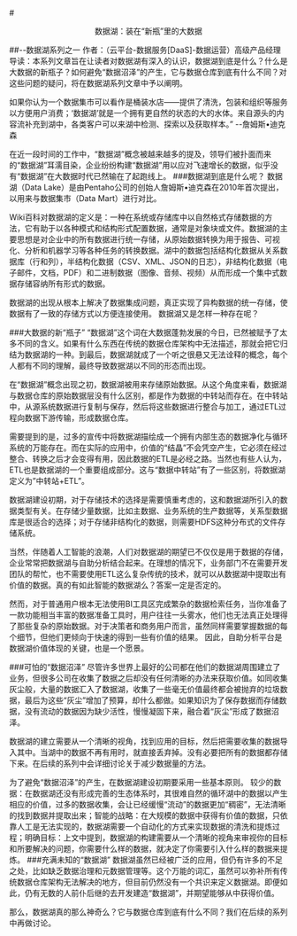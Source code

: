 #<p align="center">数据湖：装在“新瓶”里的大数据</p>
##--数据湖系列之一
作者：（云平台-数据服务[DaaS]-数据运营）高级产品经理
导读：本系列文章旨在让读者对数据湖有深入的认识，数据湖到底是什么？什么是大数据的新瓶子？如何避免“数据沼泽”的产生，它与数据仓库到底有什么不同？对这些问题的疑问，将在数据湖系列文章中予以阐明。

如果你认为一个数据集市可以看作是桶装水店——提供了清洗，包装和组织等服务以方便用户消费；‘数据湖’就是一个拥有更自然的状态的大的水体。来自源头的内容流补充到湖中，各类客户可以来湖中检测、探索以及获取样本。”
--詹姆斯•迪克森

   在近一段时间的工作中，“数据湖”概念被越来越多的提及，领导们被扑面而来的“数据湖”耳濡目染，企业纷纷构建“数据湖”用以应对飞速增长的数据，似乎没有“数据湖”在大数据时代已然输在了起跑线上。
###数据湖到底是什么呢？
   数据湖（Data Lake）是由Pentaho公司的创始人詹姆斯•迪克森在2010年首次提出，以用来与数据集市（Data Mart）进行对比。
   
Wiki百科对数据湖的定义是：一种在系统或存储库中以自然格式存储数据的方法，它有助于以各种模式和结构形式配置数据，通常是对象块或文件。数据湖的主要思想是对企业中的所有数据进行统一存储，从原始数据转换为用于报告、可视化、分析和机器学习等各种任务的转换数据。湖中的数据包括结构化数据从关系数据库（行和列），半结构化数据（CSV、XML、JSON的日志），非结构化数据（电子邮件，文档，PDF）和二进制数据（图像、音频、视频）从而形成一个集中式数据存储容纳所有形式的数据。

数据湖的出现从根本上解决了数据集成问题，真正实现了异构数据的统一存储，使数据有了一致的存储方式以方便连接使用。
数据湖又是怎样一种存在呢？

###大数据的新“瓶子”
“数据湖”这个词在大数据蓬勃发展的今日，已然被赋予了太多不同的含义。如果有什么东西在传统的数据仓库架构中无法描述，那就会把它归结为数据湖的一种。到最后，数据湖就成了一个听之很悬又无法诠释的概念，每个人都有不同的理解，最终导致数据湖以不同的形态而出现。

在“数据湖”概念出现之初，数据湖被用来存储原始数据。从这个角度来看，数据湖与数据仓库的原始数据层没有什么区别，都是作为数据的中转站而存在。在中转站中，从源系统数据进行复制与保存，然后将这些数据进行整合与加工，通过ETL过程向数据下游传输，形成数据仓库。

需要提到的是，过多的宣传中将数据湖描绘成一个拥有内部生态的数据净化与循环系统的万能存在。而在实际的应用中，价值的“结晶”不会凭空产生，它必须在经过整合、转换之后才会变得有用，因此数据的ETL是必经之路。当然也有些人认为，ETL也是数据湖的一个重要组成部分。这与“数据中转站”有了一些区别，将数据湖定义为”中转站+ETL”。

数据湖建设初期，对于存储技术的选择是需要慎重考虑的，这和数据湖所引入的数据类型有关。在存储少量数据，比如主数据、业务系统的生产数据等，关系型数据库是很适合的选择；对于存储非结构化的数据，则需要HDFS这种分布式的文件存储系统。

当然，伴随着人工智能的浪潮，人们对数据湖的期望已不仅仅是用于数据的存储，企业常常把数据湖与自助分析结合起来。在理想的情况下，业务部门不在需要开发团队的帮忙，也不需要使用ETL这么复杂传统的技术，就可以从数据湖中提取出有价值的数据。真的有如此智能的数据湖么？答案一定是否定的。

然而，对于普通用户根本无法使用BI工具区完成繁杂的数据检索任务，当你准备了一款功能相当丰富的数据准备工具时，用户往往一头雾水，他们也无法真正处理得了那些复杂的原始数据。对于决策者和商务用户而言，虽然同样需要掌握数据的每个细节，但他们更倾向于快速的得到一些有价值的结果。
因此，自助分析平台是数据湖价值体现的关键，也是一个愿景。

###可怕的“数据沼泽”
尽管许多世界上最好的公司都在他们的数据湖周围建立了业务，但很多公司在收集了数据之后却没有任何清晰的办法来获取价值。如同收集灰尘般，大量的数据汇入了数据湖，收集了一些毫无价值最终都会被抛弃的垃圾数据，最后为这些“灰尘”增加了预算，却什么都做。如果知识为了保存数据而存储数据，没有流动的数据因为缺少活性，慢慢凝固下来，融合着“灰尘”形成了数据沼泽。

数据湖的建立需要从一个清晰的视角，找到应用的目标，然后把需要收集的数据导入其中。当湖中的数据不再有用时，就直接丢弃掉。没有必要把所有的数据都存储下来。在后续的系列中会详细讨论关于减少数据量的方法。

为了避免“数据沼泽”的产生，在数据湖建设初期要采用一些基本原则。
较少的数据：在数据湖还没有形成完善的生态体系时，其很难自然的循环湖中的数据以产生相应的价值，过多的数据收集，会让已经缓慢“流动”的数据更加“稠密”，无法清晰的找到数据并提取出来；智能的战略：在大规模的数据中获得有价值的数据，只依靠人工是无法实现的，数据湖需要一个自动化的方式来实现数据的清洗和提炼过程；明确目标：上文中提到，数据湖的构建需要从一个清晰的视角来审视你的目标和所要解决的问题，你需要什么样的数据，就决定了你需要引入什么样的数据来提炼。
###充满未知的“数据湖”
   数据湖虽然已经被广泛的应用，但仍有许多的不足之处，比如缺乏数据治理和元数据管理等。这个万能的词汇，虽然可以弥补所有传统数据仓库架构无法解决的地方，但目前仍然没有一个共识来定义数据湖。即便如此，仍有无数的人前仆后继的去开发建造“数据湖”，并期望能够从中获得价值。
   
   那么，数据湖真的那么神奇么？它与数据仓库到底有什么不同？我们在后续的系列中再做讨论。
